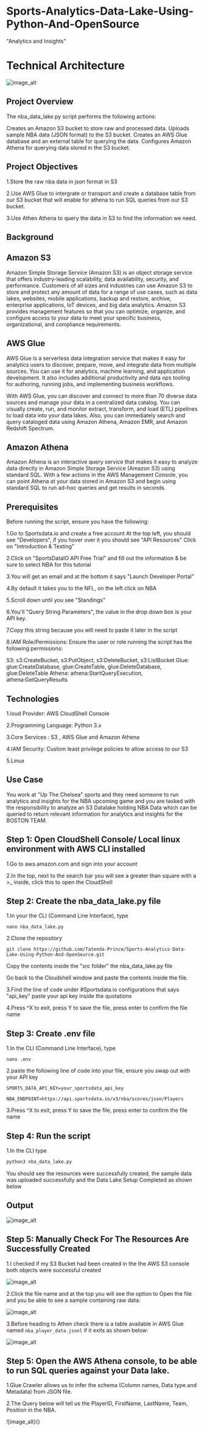 # Sports-Analytics-Data-Lake-Using-Python-And-OpenSource

"Analytics and Insights"

# Technical Architecture

![image_alt](https://github.com/Tatenda-Prince/Sports-Analytics-Data-Lake-Using-Python-And-OpenSource/blob/78db69e24c02179bb1112636209649c125768ea2/images/Screenshot%202025-01-22%20153605.png)

## Project Overview

The nba_data_lake.py script performs the following actions:

Creates an Amazon S3 bucket to store raw and processed data. Uploads sample NBA data (JSON format) to the S3 bucket. Creates an AWS Glue database and an external table for querying the data. Configures Amazon Athena for querying data stored in the S3 bucket.

## Project Objectives

1.Store the raw nba data in json format in S3

2.Use AWS Glue to intergrate or transport and create a database table from our S3 bucket that will enable for athena to run SQL queries from our S3 bucket.

3.Use Athen Athena to query the data in S3 to find the information we need. 

## Background

## Amazon S3

Amazon Simple Storage Service (Amazon S3) is an object storage service that offers industry-leading scalability, data availability, security, and performance. Customers of all sizes and industries can use Amazon S3 to store and protect any amount of data for a range of use cases, such as data lakes, websites, mobile applications, backup and restore, archive, enterprise applications, IoT devices, and big data analytics. Amazon S3 provides management features so that you can optimize, organize, and configure access to your data to meet your specific business, organizational, and compliance requirements.



## AWS Glue 

AWS Glue is a serverless data integration service that makes it easy for analytics users to discover, prepare, move, and integrate data from multiple sources. You can use it for analytics, machine learning, and application development. It also includes additional productivity and data ops tooling for authoring, running jobs, and implementing business workflows.


With AWS Glue, you can discover and connect to more than 70 diverse data sources and manage your data in a centralized data catalog. You can visually create, run, and monitor extract, transform, and load (ETL) pipelines to load data into your data lakes. Also, you can immediately search and query cataloged data using Amazon Athena, Amazon EMR, and Amazon Redshift Spectrum.

## Amazon Athena 

Amazon Athena is an interactive query service that makes it easy to analyze data directly in Amazon Simple Storage Service (Amazon S3) using standard SQL. With a few actions in the AWS Management Console, you can point Athena at your data stored in Amazon S3 and begin using standard SQL to run ad-hoc queries and get results in seconds.


## Prerequisites

Before running the script, ensure you have the following:

1.Go to Sportsdata.io and create a free account At the top left, you should see "Developers", if you hover over it you should see "API Resources" Click on "Introduction & Testing"

2.Click on "SportsDataIO API Free Trial" and fill out the information & be sure to select NBA for this tutorial

3.You will get an email and at the bottom it says "Launch Developer Portal"

4.By default it takes you to the NFL, on the left click on NBA

5.Scroll down until you see "Standings"

6.You'll "Query String Parameters", the value in the drop down box is your API key.

7.Copy this string because you will need to paste it later in the script

8.IAM Role/Permissions: Ensure the user or role running the script has the following permissions:

S3: s3:CreateBucket, s3:PutObject, s3:DeleteBucket, s3:ListBucket Glue: glue:CreateDatabase, glue:CreateTable, glue:DeleteDatabase, glue:DeleteTable Athena: athena:StartQueryExecution, athena:GetQueryResults

## Technologies

1.loud Provider: AWS CloudShell Console 

2.Programming Language: Python 3.x

3.Core Services : S3 , AWS Glue and Amazon Athena 

4.IAM Security: Custom least privilege policies to allow access to our S3

5.Linux 

## Use Case 

You work at "Up The Chelsea" sports and they need someone to run analytics and insights for the NBA upcoming game and you are tasked with the responsibility to analyze an S3 Datalake holding NBA Data which can be queried to return relevant information for analytics and insights for the BOSTON TEAM.


## Step 1: Open CloudShell Console/ Local linux environment with AWS CLI installed 

1.Go to aws.amazon.com  and sign into your account

2.In the top, next to the search bar you will see a greater than square with a >_ inside, click this to open the CloudShell

## Step 2: Create the nba_data_lake.py file

1.In your the CLI (Command Line Interface), type

```language
nano nba_data_lake.py
```

2.Clone the repository
``` language
git clone https://github.com/Tatenda-Prince/Sports-Analytics-Data-Lake-Using-Python-And-OpenSource.git

```
Copy the contents inside the "src folder" the nba_data_lake.py file

Go back to the Cloudshell window and paste the contents inside the file.

3.Find the line of code under #Sportsdata.io configurations that says "api_key" paste your api key inside the quotations

4.Press ^X to exit, press Y to save the file, press enter to confirm the file name

## Step 3: Create .env file

1.In the CLI (Command Line Interface), type

```language
nano .env
```

2.paste the following line of code into your file, ensure you swap out with your API key

```langauge
SPORTS_DATA_API_KEY=your_sportsdata_api_key

NBA_ENDPOINT=https://api.sportsdata.io/v3/nba/scores/json/Players
```

3.Press ^X to exit, press Y to save the file, press enter to confirm the file name

## Step 4: Run the script

1.In the CLI type

```python
python3 nba_data_lake.py
```

You should see the resources were successfully created, the sample data was uploaded successfully and the Data Lake Setup Completed as shown below

## Output 

![image_alt](https://github.com/Tatenda-Prince/Sports-Analytics-Data-Lake-Using-Python-And-OpenSource/blob/3f45b7f86d7bd1792f32a052980510b096c77527/images/Screenshot%202025-01-21%20165308.png)


## Step 5: Manually Check For The Resources Are Successfully Created 


1.I checked if my S3 Bucket had been created in the the AWS S3 console both objects were successful created

![image_alt](https://github.com/Tatenda-Prince/Sports-Analytics-Data-Lake-Using-Python-And-OpenSource/blob/a86dccf80f7fe15fab4013983610b09d38ef5c18/images/Screenshot%202025-01-21%20165357.png)


2.Click the file name and at the top you will see the option to Open the file and you be able to see a sample containing raw data:


![image_alt](https://github.com/Tatenda-Prince/Sports-Analytics-Data-Lake-Using-Python-And-OpenSource/blob/80d0a7e2af4c990974942c352cefcfac01c294bf/images/Screenshot%202025-01-21%20165558.png)


3.Before heading to Athen check there is a table available in AWS Glue named `nba_player_data.jsonl` if it exits as shown below:


![image_alt](https://github.com/Tatenda-Prince/Sports-Analytics-Data-Lake-Using-Python-And-OpenSource/blob/bb8b51bb944910d268364c43de2312ee9dfb3e42/images/Screenshot%202025-01-21%20170525.png)



## Step 5: Open the AWS Athena console, to be able to run SQL queries against your Data lake.

1.Glue Crawler allows us to infer the schema (Column names, Data type and Metadata) from JSON file.

2.The Query below will tell us the PlayerID, FirstName, LastName, Team, Position  in the NBA.

![image_alt}()













